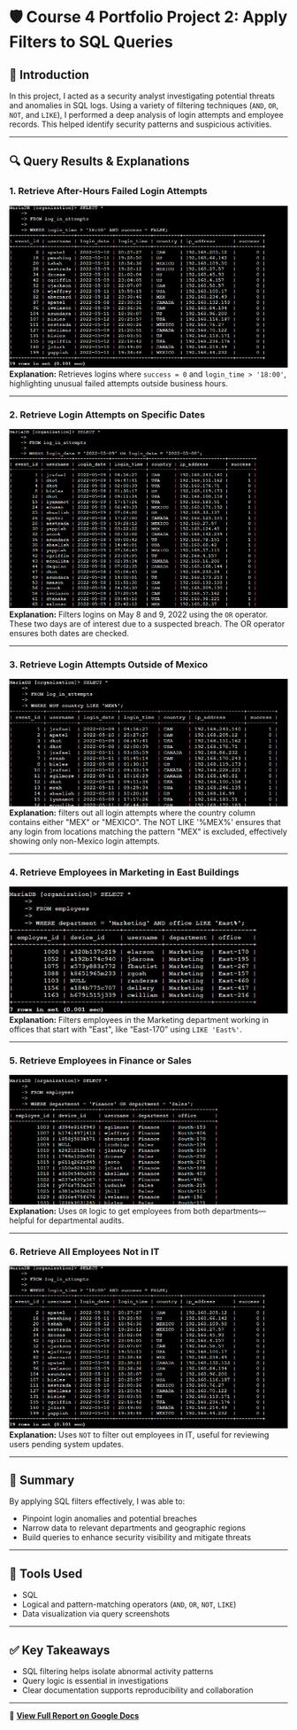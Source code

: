 # 🛡️ Course 4 Portfolio Project 2: Apply Filters to SQL Queries

## 📘 Introduction

In this project, I acted as a security analyst investigating potential threats and anomalies in SQL logs. Using a variety of filtering techniques (`AND`, `OR`, `NOT`, and `LIKE`), I performed a deep analysis of login attempts and employee records. This helped identify security patterns and suspicious activities.

---

## 🔍 Query Results & Explanations

### 1. Retrieve After-Hours Failed Login Attempts

![Query Screenshot: After-Hours Failed Logins](Portfolio_project_2_screenshots/1.png)
**Explanation:** Retrieves logins where `success = 0` and `login_time > '18:00'`, highlighting unusual failed attempts outside business hours.

---

### 2. Retrieve Login Attempts on Specific Dates

![Query Screenshot: Specific Dates](Portfolio_project_2_screenshots/2.png)  
**Explanation:** Filters logins on May 8 and 9, 2022 using the `OR` operator. These two days are of interest due to a suspected breach. The OR operator ensures both dates are checked.


---

### 3. Retrieve Login Attempts Outside of Mexico

![Query Screenshot: Not Mexico](Portfolio_project_2_screenshots/3.png)
**Explanation:** filters out all login attempts where the country column contains either "MEX" or "MEXICO". The NOT LIKE '%MEX%' ensures that any login from locations matching the pattern "MEX" is excluded, effectively showing only non-Mexico login attempts.

---

### 4. Retrieve Employees in Marketing in East Buildings

![Query Screenshot: Marketing East](Portfolio_project_2_screenshots/4.png)
**Explanation:** Filters employees in the Marketing department working in offices that start with "East", like “East-170” using `LIKE 'East%'`.

---

### 5. Retrieve Employees in Finance or Sales

![Query Screenshot: Finance or Sales](Portfolio_project_2_screenshots/5.png)
**Explanation:** Uses `OR` logic to get employees from both departments—helpful for departmental audits.

---

### 6. Retrieve All Employees Not in IT

![Query Screenshot: Not IT](Portfolio_project_2_screenshots/1.png)
**Explanation:** Uses `NOT` to filter out employees in IT, useful for reviewing users pending system updates.

---

## 🧠 Summary

By applying SQL filters effectively, I was able to:

- Pinpoint login anomalies and potential breaches
- Narrow data to relevant departments and geographic regions
- Build queries to enhance security visibility and mitigate threats

---

## 📌 Tools Used

- SQL
- Logical and pattern-matching operators (`AND`, `OR`, `NOT`, `LIKE`)
- Data visualization via query screenshots

---

## ✅ Key Takeaways

- SQL filtering helps isolate abnormal activity patterns
- Query logic is essential in investigations
- Clear documentation supports reproducibility and collaboration

---

📄 **[View Full Report on Google Docs](https://docs.google.com/document/d/19Y4DLTpkRkJYTS0kbEXYXVIxWnRjtFFgU7K1U2bAQyo/edit?usp=sharing)**
